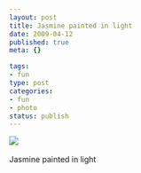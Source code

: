```yaml
--- 
layout: post
title: Jasmine painted in light
date: 2009-04-12
published: true
meta: {}

tags: 
- fun
type: post
categories: 
- fun
- photo
status: publish
---
```

![](http://media.eick.us/2011/05/4Lbi8pbnEm7n520cKskvLpYpo1_500.png)<br /><br />Jasmine painted in light
